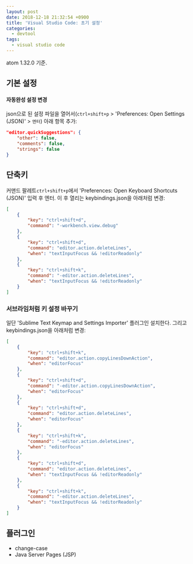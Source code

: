 ```yaml
---
layout: post
date: 2018-12-18 21:32:54 +0900
title: 'Visual Studio Code: 초기 설정'
categories:
  - devtool
tags:
  - visual studio code
---
```


atom 1.32.0 기준.

## 기본 설정

#### 자동완성 설정 변경

json으로 된 설정 파일을 열어서(`ctrl+shift+p` > 'Preferences: Open Settings (JSON)' > `엔터`) 아래 항목 추가:

```json
"editor.quickSuggestions": {
    "other": false,
    "comments": false,
    "strings": false
}
```

## 단축키

커맨드 팔레트`ctrl+shift+p`에서 'Preferences: Open Keyboard Shortcuts (JSON)' 입력 후 엔터. 이 후 열리는 keybindings.json을 아래처럼 변경:

```json
[
    {
        "key": "ctrl+shift+d",
        "command": "-workbench.view.debug"
    },
    {
        "key": "ctrl+shift+d",
        "command": "editor.action.deleteLines",
        "when": "textInputFocus && !editorReadonly"
    },
    {
        "key": "ctrl+shift+k",
        "command": "-editor.action.deleteLines",
        "when": "textInputFocus && !editorReadonly"
    }
]
```

### 서브라임처럼 키 설정 바꾸기

일단 'Sublime Text Keymap and Settings Importer' 플러그인 설치한다. 그리고 keybindings.json을 아래처럼 변경:

```json
[
    {
        "key": "ctrl+shift+k",
        "command": "editor.action.copyLinesDownAction",
        "when": "editorFocus"
    },
    {
        "key": "ctrl+shift+d",
        "command": "-editor.action.copyLinesDownAction",
        "when": "editorFocus"
    },
    {
        "key": "ctrl+shift+d",
        "command": "editor.action.deleteLines",
        "when": "editorFocus"
    },
    {
        "key": "ctrl+shift+k",
        "command": "-editor.action.deleteLines",
        "when": "editorFocus"
    },
    {
        "key": "ctrl+shift+d",
        "command": "editor.action.deleteLines",
        "when": "textInputFocus && !editorReadonly"
    },
    {
        "key": "ctrl+shift+k",
        "command": "-editor.action.deleteLines",
        "when": "textInputFocus && !editorReadonly"
    }
]
```

## 플러그인

- change-case
- Java Server Pages (JSP)
